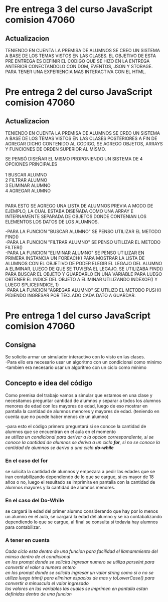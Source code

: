 # Pre entrega 3 del curso JavaScript comision 47060


## Actualizacion
TENIENDO EN CUENTA LA PREMISA DE ALUMNOS SE CREO UN SISTEMA A BASE DE LOS TEMAS VISTOS EN LAS CLASES.
EL OBJETIVO DE ESTA PRE ENTREGA ES DEFINIR EL CODIGO QUE SE HIZO EN LA ENTREGA ANTERIOR CONECTANDOLO CON DOM, EVENTOS, JSON Y STORAGE. PARA TENER UNA EXPERIENCIA MAS INTERACTIVA CON EL HTML.


# Pre entrega 2 del curso JavaScript comision 47060

## Actualizacion
TENIENDO EN CUENTA LA PREMISA DE ALUMNOS SE CREO UN SISTEMA A BASE DE LOS TEMAS VISTOS EN LAS CLASES POSTERIORES A FIN DE AGREGAR DICHO CONTENIDO AL CODIGO, SE AGREGO OBJETOS, ARRAYS Y FUNCIONES DE ORDEN SUPERIOR AL MISMO.<br>

SE PENSÓ DISEÑAR EL MISMO PROPONIENDO UN SISTEMA DE 4 OPCIONES PRINCIPALES<br><br>
1 BUSCAR ALUMNO<br>
2 FILTRAR ALUMNO<br>
3 ELIMINAR ALUMNO<br>
4 AGREGAR ALUMNO<br><br>

PARA ESTO SE AGREGO UNA LISTA DE ALUMNOS PREVIA A MODO DE EJEMPLO, LA CUAL ESTABA DISEÑADA COMO UNA ARRAY E INTERNAMENTE SEPARADA DE OBJETOS DONDE CONTENIAN LOS ELEMENTOS LOS DATOS DE LOS ALUMNOS.<br>

-PARA LA FUNCION "BUSCAR ALUMNO" SE PENSO UTILIZAR EL METODO FIND() <br>
-PARA LA FUNCION "FILTRAR ALUMNO" SE PENSO UTILIZAR EL METODO FILTER()<br>
-PARA LA FUNCION "ELIMINAR ALUMNO" SE PENSO UTILIZAR EN PRIMERA INSTANCIA UN FOREACH() PARA MOSTRAR LA LISTA DE ALUMNOS CON EL OBJETIVO DE PODER ELEGIR EL LEGAJO DEL ALUMNO A ELIMINAR, LUEGO DE QUE SE TUVIERA EL LEGAJO, SE UTILIZABA FIND() PARA BUSCAR EL OBJETO Y GUARDARLO EN UNA VARIABLE PARA LUEGO OBTENER EL INDICE DEL OBJETO A ELIMINAR UTILIZANDO INDEXOF() Y LUEGO SPLICE(INDICE, 1)<br>
-PARA LA FUNCION "AGREGAR ALUMNO" SE UTILIZO EL METODO PUSH() PIDIENDO INGRESAR POR TECLADO CADA DATO A GUARDAR.<br>



# Pre entrega 1 del curso JavaScript comision 47060

## Consigna
Se solicito armar un simulador interactivo con lo visto en las clases. <br>
-Para ello era necesario usar un algoritmo con un condicional como minimo <br>
-tambien era necesario usar un algoritmo con un ciclo como minimo <br>

## Concepto e idea del código
Como premisa del trabajo vamos a simular que estamos en una clase y necesitamos preguntar cantidad de alumnos y  separar a todos los alumnos menores de edad con los mayores de edad, luego de eso mostrar en pantalla la cantidad de alumnos menores y mayores de edad. (teniendo en cuenta que no puede haber menos de un alumno) <br>

-para esto el código primero preguntará si se conoce la cantidad de alumnos que se encuentran en el aula en el momento <br> 
_se utiliza un condicional para derivar a la opcion correspondiente, si se conoce la cantidad de alumnos se deriva a un ciclo **for**, si no se conoce la cantidad de alumnos se deriva a una ciclo **do-while**_ <br>

### En el caso del for
se solicita la cantidad de alumnos y empezara a pedir las edades que se iran contabilizando dependiendo de lo que se cargue, si es mayor de 18 años o no, luego el resultado se imprimira en pantalla con la cantidad de alumnos mayores y la cantidad de alumnos menores. <br>

### En el caso del Do-While
se cargará la edad del primer alumno considerando que hay por lo menos un alumno en el aula, se cargará la edad del alumno y se ira contabalizando dependiendo lo que se cargue, al final se consulta si todavia hay alumnos para contabilizar. <br>

### A tener en cuenta
_Cada ciclo esta dentro de una funcion para facilidad el llamammiento del mimso dentro de el condicional_ <br>
_en los prompt donde se solicita ingresar numero se utiliza parseInt para convertir el valor a numero entero_ <br>
_en los prompt donde se solicita ingresar un valor string como si o no se utiliza luego trim() para eliminar espacios de mas y toLowerCase() para convertir a minuscula el valor ingresado_ <br>
_los valores en las variables las cuales se imprimen en pantalla estan definidas dentro de una funcion_ <br>
